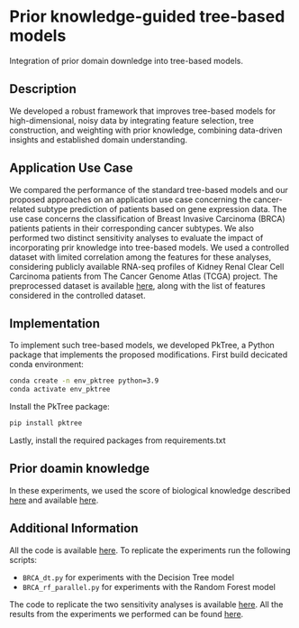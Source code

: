 # Prior knowledge-guided tree-based models
Integration of prior domain downledge into tree-based models.


## Description 
We developed a robust framework that improves tree-based models for high-dimensional, noisy data by integrating feature selection, tree construction, and weighting with prior knowledge, combining data-driven insights and established domain understanding.

## Application Use Case
We compared the performance of the standard tree-based models and our proposed approaches on an application use case concerning the cancer-related subtype prediction of patients based on gene expression data. The use case concerns the classification of Breast Invasive Carcinoma (BRCA) patients patients in their corresponding cancer subtypes. We also performed two distinct sensitivity analyses to evaluate the impact of incorporating prir knowledge into tree-based models. We used a controlled dataset with limited correlation among the features for these analyses, considering publicly available RNA-seq profiles of Kidney Renal Clear Cell Carcinoma patients from The Cancer Genome Atlas (TCGA) project. The preprocessed dataset is available [here](), along with the list of features considered in the controlled dataset.

## Implementation
To implement such tree-based models, we developed PkTree, a Python package that implements the proposed modifications.
First build decicated conda environment:
```bash
conda create -n env_pktree python=3.9 
conda activate env_pktree
```
Install the PkTree package:
```bash
pip install pktree
```

Lastly, install the required packages from requirements.txt

## Prior doamin knowledge
In these experiments, we used the score of biological knowledge described [here](https://academic.oup.com/bioinformatics/article/40/10/btae605/7824055) and available [here](https://github.com/DEIB-GECO/GIS-weigthed_LASSO/tree/main). 

## Additional Information
All the code is available [here](https://github.com/DEIB-GECO/prior_tree_models_repo/tree/main/src). To replicate the experiments run the following scripts:
- `BRCA_dt.py` for experiments with the Decision Tree model
- `BRCA_rf_parallel.py` for experiments with the Random Forest model

The code to replicate the two sensitivity analyses is available [here](https://github.com/DEIB-GECO/prior_tree_models_repo/tree/main/src/sensitivity_analysis).
All the results from the experiments we performed can be found [here](https://github.com/DEIB-GECO/prior_tree_models_repo/tree/main/results).